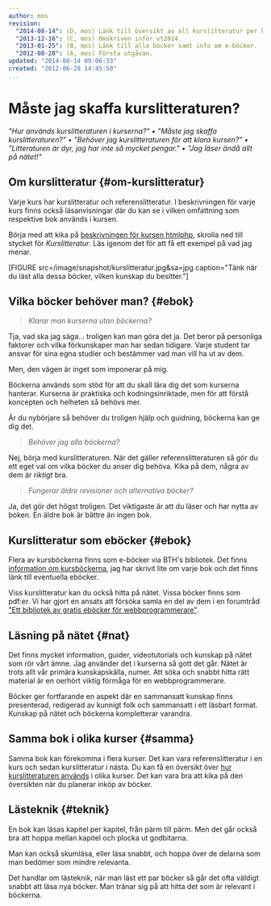 ```yaml
---
author: mos
revision:
  "2014-08-14": (D, mos) Länk till översikt av all kurslitteratur per kurs.
  "2013-12-16": (C, mos) Omskriven inför vt2014.
  "2013-01-25": (B, mos) Länk till alla böcker samt info om e-böcker.
  "2012-08-28": (A, mos) Första utgåvan.
updated: "2014-08-14 09:06:33"
created: "2012-06-28 14:45:50"
...
```

Måste jag skaffa kurslitteraturen?
==================================

*"Hur används kurslitteraturen i kurserna?" &bull; "Måste jag skaffa kurslitteraturen?" &bull; "Behöver jag kurslitteraturen för att klara kursen?" &bull; "Litteraturen är dyr, jag har inte så mycket pengar." &bull; "Jag läser ändå allt på nätet!"*



Om kurslitteratur {#om-kurslitteratur}
--------------------------------------

Varje kurs har kurslitteratur och referenslitteratur. I beskrivningen för varje kurs finns också läsanvisningar där du kan se i vilken omfattning som respektive bok används i kursen.

Börja med att kika på [beskrivningen för kursen htmlphp](htmlphp), skrolla ned till stycket för *Kurslitteratur*. Läs igenom det för att få ett exempel på vad jag menar.

[FIGURE src=/image/snapshot/kurslitteratur.jpg&sa=jpg caption="Tänk när du läst alla dessa böcker, vilken kunskap du besitter."]



Vilka böcker behöver man? {#ebok}
--------------------------------------

> *Klarar man kurserna utan böckerna?*

Tja, vad ska jag säga... troligen kan man göra det ja. Det beror på personliga faktorer och vilka förkunskaper man har sedan tidigare. Varje student tar ansvar för sina egna studier och bestämmer vad man vill ha ut av dem.

Men, den vägen är inget som imponerar på mig.

Böckerna används som stöd för att du skall lära dig det som kurserna hanterar. Kurserna är praktiska och kodningsinriktade, men för att förstå koncepten och helheten så behövs mer. 

Är du nybörjare så behöver du troligen hjälp och guidning, böckerna kan ge dig det.

> *Behöver jag alla böckerna?*

Nej, börja med kurslitteraturen. När det gäller referenslitteraturen så gör du ett eget val om vilka böcker du anser dig behöva. Kika på dem, några av dem är *riktigt* bra.

> *Fungerar äldre revisioner och alternativa böcker?*

Ja, det gör det högst troligen. Det viktigaste är att du läser och har nytta av boken. En äldre bok är bättre än ingen bok.



Kurslitteratur som eböcker {#ebok}
--------------------------------------

Flera av kursböckerna finns som e-böcker via BTH's bibliotek. Det finns [information om kursböckerna](kunskap/kategori/bok), jag har skrivit lite om varje bok och det finns länk till eventuella eböcker.

Viss kurslitteratur kan du också hitta på nätet. Vissa böcker finns som pdf:er. Vi har gjort en ansats att försöka samla en del av dem i en forumtråd ["Ett bibliotek av gratis eböcker för webbprogrammerare"](t/1717).



Läsning på nätet {#nat}
--------------------------------------

Det finns mycket information, guider, videotutorials och kunskap på nätet som rör vårt ämne. Jag använder det i kurserna så gott det går. Nätet är trots allt vår primära kunskapskälla, numer. Att söka och snabbt hitta rätt material är en oerhört viktig förmåga för en webbprogrammerare.

Böcker ger fortfarande en aspekt där en sammansatt kunskap finns presenterad, redigerad av kunnigt folk och sammansatt i ett läsbart format. Kunskap på nätet och böckerna kompletterar varandra. 



Samma bok i olika kurser {#samma}
--------------------------------------

Samma bok kan förekomma i flera kurser. Det kan vara referenslitteratur i en kurs och sedan kurslitteratur i nästa. Du kan få en översikt över [hur kurslitteraturen används](kunskap/oversikt-av-kurslitteratur-per-kurs) i olika kurser. Det kan vara bra att kika på den översikten när du planerar inköp av böcker.



Lästeknik {#teknik}
--------------------------------------

En bok kan läsas kapitel per kapitel, från pärm till pärm. Men det går också bra att hoppa mellan kapitel och plocka ut godbitarna.

Man kan också skumläsa, eller läsa snabbt, och hoppa över de delarna som man bedömer som mindre relevanta.

Det handlar om lästeknik, när man läst ett par böcker så går det ofta väldigt snabbt att läsa nya böcker. Man tränar sig på att hitta det som är relevant i böckerna.




